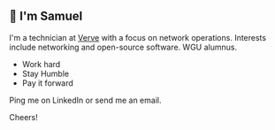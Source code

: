 ## 👋 I'm Samuel

I'm a technician at [Verve](https://www.verveit.com/#) with a focus on network operations. Interests include networking and open-source software. WGU alumnus.

- Work hard
- Stay Humble
- Pay it forward

Ping me on LinkedIn or send me an email.

Cheers!
